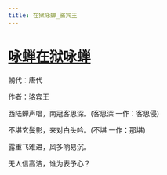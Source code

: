 ```yaml
---
title: 在狱咏蝉_骆宾王
---
```


# [咏蝉在狱咏蝉](http://so.gushiwen.org/view_3952.aspx)

朝代：唐代

作者：[骆宾王](http://so.gushiwen.org/author_714.aspx)

西陆蝉声唱，南冠客思深。(客思深 一作：客思侵)

不堪玄鬓影，来对白头吟。(不堪 一作：那堪)

露重飞难进，风多响易沉。

无人信高洁，谁为表予心？